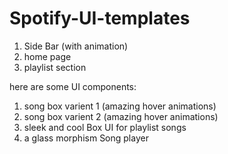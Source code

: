 # Spotify-UI-templates

1. Side Bar (with animation)
2. home page
3. playlist section 

here are some UI components:
1. song box varient 1 (amazing hover animations)
2. song box varient 2 (amazing hover animations)
3. sleek and cool Box UI for playlist songs 
4. a glass morphism Song player
  
